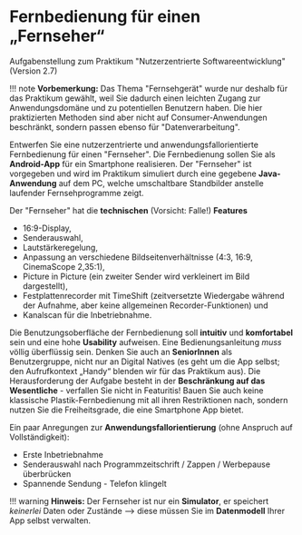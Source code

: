 # Fernbedienung für einen „Fernseher“

Aufgabenstellung zum Praktikum "Nutzerzentrierte Softwareentwicklung" (Version 2.7)


!!! note
    **Vorbemerkung:** Das Thema "Fernsehgerät" wurde nur deshalb für das Praktikum gewählt, weil Sie dadurch einen leichten Zugang zur Anwendungsdomäne und zu potentiellen Benutzern haben. Die hier praktizierten Methoden sind aber nicht auf Consumer-Anwendungen beschränkt, sondern passen ebenso für "Datenverarbeitung".

Entwerfen Sie eine nutzerzentrierte und anwendungsfallorientierte Fernbedienung für einen "Fernseher". Die Fernbedienung sollen Sie als **Android-App** für ein Smartphone realisieren. Der "Fernseher" ist vorgegeben und wird im Praktikum simuliert durch eine gegebene **Java-Anwendung** auf dem PC, welche umschaltbare Standbilder anstelle laufender Fernsehprogramme zeigt.

Der "Fernseher" hat die **technischen** (Vorsicht: Falle!) **Features**

* 16:9-Display, 
* Senderauswahl, 
* Lautstärkeregelung, 
* Anpassung an verschiedene Bildseitenverhältnisse (4:3, 16:9, CinemaScope 2,35:1), 
* Picture in Picture (ein zweiter Sender wird verkleinert im Bild dargestellt), 
* Festplattenrecorder mit TimeShift (zeitversetzte Wiedergabe während der Aufnahme, aber keine allgemeinen Recorder-Funktionen) und 
* Kanalscan für die Inbetriebnahme.

Die Benutzungsoberfläche der Fernbedienung soll **intuitiv** und **komfortabel** sein und eine hohe **Usability** aufweisen. Eine Bedienungsanleitung *muss* völlig überflüssig sein. Denken Sie auch an **SeniorInnen** als Benutzergruppe, nicht nur an Digital Natives (es geht um die App selbst; den Aufrufkontext „Handy“ blenden wir für das Praktikum aus). Die Herausforderung der Aufgabe besteht in der **Beschränkung auf das Wesentliche** - verfallen Sie nicht in Featuritis! Bauen Sie auch keine klassische Plastik-Fernbedienung mit all ihren Restriktionen nach, sondern nutzen Sie die Freiheitsgrade, die eine Smartphone App bietet.

Ein paar Anregungen zur **Anwendungsfallorientierung** (ohne Anspruch auf Vollständigkeit):

* Erste Inbetriebnahme
* Senderauswahl nach Programmzeitschrift / Zappen / Werbepause überbrücken
* Spannende Sendung - Telefon klingelt

!!! warning
    **Hinweis:** Der Fernseher ist nur ein **Simulator**, er speichert *keinerlei* Daten oder Zustände --> diese müssen Sie im **Datenmodell** Ihrer App selbst verwalten.